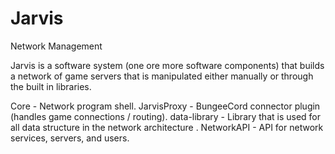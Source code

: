 # Jarvis
Network Management

Jarvis is a software system (one ore more software components) that builds a network
of game servers that is manipulated either manually or through the built in libraries.

Core - Network program shell.
JarvisProxy - BungeeCord connector plugin (handles game connections / routing).
data-library - Library that is used for all data structure in the network architecture .
NetworkAPI - API for network services, servers, and users.

